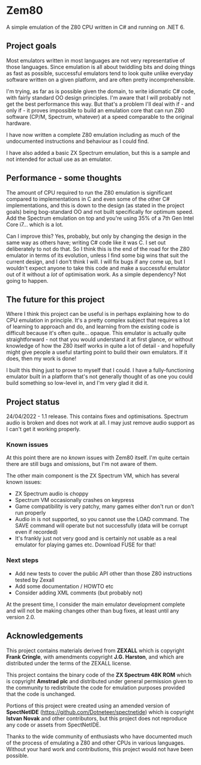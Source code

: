 # Zem80

A simple emulation of the Z80 CPU written in C# and running on .NET 6. 

## Project goals

Most emulators written in most languages are not very representative of those languages. Since emulation is all about twiddling bits and doing things as fast as possible, successful emulators tend to look quite unlike everyday software written on a given platform, and are often pretty incomprehensible. 

I'm trying, as far as is possible given the domain, to write idiomatic C# code, with fairly standard OO design principles. I'm aware that I will probably not get the best performance this way. But that's a problem I'll deal with if - and only if - it proves impossible to build an emulation core that can run Z80 software (CP/M, Spectrum, whatever) at a speed comparable to the original hardware.  

I have now written a complete Z80 emulation including as much of the undocumented instructions and behaviour as I could find.

I have also added a basic ZX Spectrum emulation, but this is a sample and not intended for actual use as an emulator.

## Performance - some thoughts
The amount of CPU required to run the Z80 emulation is significant compared to implementations in C and even some of the other C# implementations, and this is down to the design (as stated in the project goals) being bog-standard OO and not built specifically for optimum speed. Add the Spectrum emulation on top and you're using 35% of a 7th Gen Intel Core i7... which is a lot. 

Can I improve this? Yes, probably, but only by changing the design in the same way as others have; writing C# code like it was C. I set out deliberately to not do that. So I think this is the end of the road for the Z80 emulator in terms of its evolution, unless I find some big wins that suit the current design, and I don't think I will. I will fix bugs if any come up, but I wouldn't expect anyone to take this code and make a successful emulator out of it without a *lot* of optimisation work. As a simple dependency? Not going to happen.

## The future for this project
Where I think this project can be useful is in perhaps explaining how to do CPU emulation in principle. It's a pretty complex subject that requires a lot of learning to approach and do, and learning from the existing code is difficult because it's often quite... opaque. This emulator is actually quite straightforward - not that you would understand it at first glance, or without knowledge of how the Z80 itself works in quite a lot of detail - and hopefully might give people a useful starting point to build their own emulators. If it does, then my work is done!

I built this thing just to prove to myself that I could. I have a fully-functioning emulator built in a platform that's not generally thought of as one you could build something so low-level in, and I'm very glad it did it.

## Project status
24/04/2022 - 1.1 release. This contains fixes and optimisations. Spectrum audio is broken and does not work at all. I may just remove audio support as I can't get it working properly.

### Known issues ###

At this point there are no *known* issues with Zem80 itself. I'm quite certain there are still bugs and omissions, but I'm not aware of them.

The other main component is the ZX Spectrum VM, which has several known issues:

* ZX Spectrum audio is choppy
* Spectrum VM occasionally crashes on keypress 
* Game compatibility is very patchy, many games either don't run or don't run properly
* Audio in is not supported, so you cannot use the LOAD command. The SAVE command will operate but not successfully (data will be corrupt even if recorded)
* It's frankly just not very good and is certainly not usable as a real emulator for playing games etc. Download FUSE for that!

### Next steps ###

* Add new tests to cover the public API other than those Z80 instructions tested by Zexall
* Add some documentation / HOWTO etc
* Consider adding XML comments (but probably not)

At the present time, I consider the main emulator development complete and will not be making changes other than bug fixes, at least until any version 2.0.

## Acknowledgements ##

This project contains materials derived from **ZEXALL** which is copyright **Frank Cringle**, with amendments copyright **J.G. Harston**, and which are distributed under the terms of the ZEXALL license. 

This project contains the binary code of the **ZX Spectrum 48K ROM** which is copyright **Amstrad plc** and distributed under general permission given to the community to redistribute the code for emulation purposes provided that the code is unchanged. 

Portions of this project were created using an amended version of **SpectNetIDE** (https://github.com/Dotneteer/spectnetide) which is copyright **Istvan Novak** and other contributors, but this project does not reproduce any code or assets from SpectNetIDE.

Thanks to the wide community of enthusiasts who have documented much of the process of emulating a Z80 and other CPUs in various languages. Without your hard work and contributions, this project would not have been possible. 
